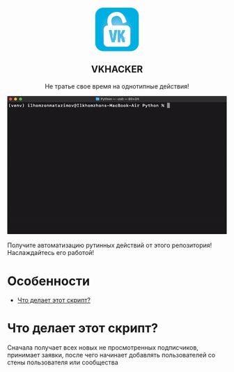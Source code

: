 <p align="center">
 <img width="100px" src="https://github.com/Matazimov/VKHACKER/blob/main/assets/Ikonka-vkhack.png" align="center" alt="GitHub Readme Stats" />
 <h2 align="center">VKHACKER</h2>
 <p align="center">Не тратье свое время на однотипные действия!</p>
</p>


<p>
<img src="https://github.com/Matazimov/VKHACKER/blob/main/assets/guide.gif">

Получите автоматизацию рутинных действий от этого репозитория! Наслаждайтесь его работой!
</p>

# Особенности

- [Что делает этот скрипт?](#что-делает-этот-скрипт?)


# Что делает этот скрипт?

Сначала получает всех новых не просмотренных подписчиков, принимает заявки, после чего начинает добавлять пользователей со стены пользователя или сообщества

